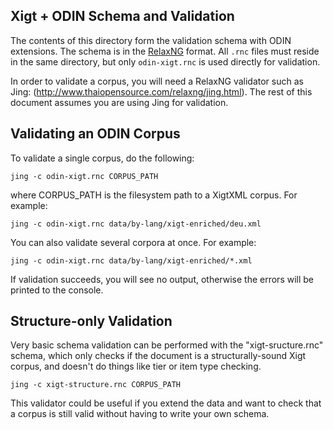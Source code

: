 
## Xigt + ODIN Schema and Validation

The contents of this directory form the validation schema with ODIN extensions.
The schema is in the [RelaxNG](http://relaxng.org) format. All `.rnc` files must
reside in the same directory, but only `odin-xigt.rnc` is used directly for
validation.

In order to validate a corpus, you will need a RelaxNG validator such as Jing:
(http://www.thaiopensource.com/relaxng/jing.html). The rest of this document
assumes you are using Jing for validation.

## Validating an ODIN Corpus

To validate a single corpus, do the following:

    jing -c odin-xigt.rnc CORPUS_PATH

where CORPUS_PATH is the filesystem path to a XigtXML corpus. For example:

    jing -c odin-xigt.rnc data/by-lang/xigt-enriched/deu.xml

You can also validate several corpora at once. For example:

    jing -c odin-xigt.rnc data/by-lang/xigt-enriched/*.xml

If validation succeeds, you will see no output, otherwise the errors will be
printed to the console.

## Structure-only Validation

Very basic schema validation can be performed with the "xigt-sructure.rnc"
schema, which only checks if the document is a structurally-sound Xigt corpus,
and doesn't do things like tier or item type checking.

    jing -c xigt-structure.rnc CORPUS_PATH

This validator could be useful if you extend the data and want to check that
a corpus is still valid without having to write your own schema.
